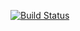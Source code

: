[![Build Status](https://travis-ci.org/mishaivchenko/HelloWorld.svg?branch=master)](https://travis-ci.org/mishaivchenko/HelloWorld)